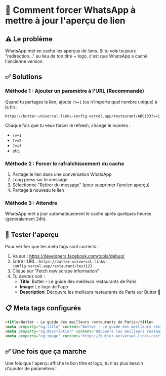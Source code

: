 # 📱 Comment forcer WhatsApp à mettre à jour l'aperçu de lien

## ⚠️ Le problème

WhatsApp met en cache les aperçus de liens. Si tu vois toujours "redirection..." au lieu de ton titre + logo, c'est que WhatsApp a caché l'ancienne version.

## ✅ Solutions

### Méthode 1 : Ajouter un paramètre à l'URL (Recommandé)

Quand tu partages le lien, ajoute `?v=1` (ou n'importe quel nombre unique) à la fin :

```
https://butter-universal-links-config.vercel.app/restaurant/ABC123?v=1
```

Chaque fois que tu veux forcer le refresh, change le numéro :
- `?v=1`
- `?v=2`
- `?v=3`
- etc.

### Méthode 2 : Forcer le rafraîchissement du cache

1. Partage le lien dans une conversation WhatsApp
2. Long press sur le message
3. Sélectionne "Retirer du message" (pour supprimer l'ancien aperçu)
4. Partage à nouveau le lien

### Méthode 3 : Attendre

WhatsApp met à jour automatiquement le cache après quelques heures (généralement 24h).

## 🧪 Tester l'aperçu

Pour vérifier que tes meta tags sont corrects :

1. Va sur : https://developers.facebook.com/tools/debug/
2. Entre l'URL : `https://butter-universal-links-config.vercel.app/restaurant/test123`
3. Clique sur "Fetch new scrape information"
4. Tu devrais voir :
   - **Title**: Butter - Le guide des meilleurs restaurants de Paris
   - **Image**: Le logo de l'app
   - **Description**: Découvre les meilleurs restaurants de Paris sur Butter 🧈

## 📋 Meta tags configurés

```html
<title>Butter - Le guide des meilleurs restaurants de Paris</title>
<meta property="og:title" content="Butter - Le guide des meilleurs restaurants de Paris" />
<meta property="og:description" content="Découvre les meilleurs restaurants de Paris sur Butter 🧈" />
<meta property="og:image" content="https://butter-universal-links-config.vercel.app/app-icon.png" />
```

## ✅ Une fois que ça marche

Une fois que l'aperçu affiche le bon titre et logo, tu n'as plus besoin d'ajouter de paramètres !


